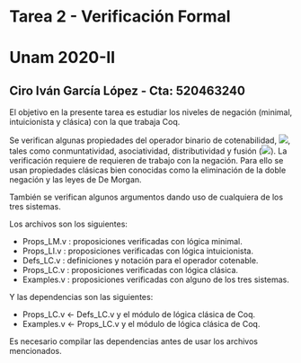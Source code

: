 # Tarea 2 - Verificación Formal 
# Unam 2020-II
## Ciro Iván García López - Cta: 520463240

El objetivo en la presente tarea es estudiar los niveles de negación (minimal, intuicionista y clásica) con la que trabaja Coq. 

Se verifican algunas propiedades del operador binario de cotenabilidad, <img src="https://render.githubusercontent.com/render/math?math=A \circ B := \neg (A \to \neg B)">, tales como conmuntatividad, asociatividad, distributividad y fusión (<img src="https://render.githubusercontent.com/render/math?math=A \circ B \to C \leftrightarrow (A \to B \to C)">). La verificación requiere de requieren de trabajo con la negación. Para ello se usan propiedades clásicas bien conocidas como la eliminación de la doble negación y las leyes de De Morgan. 

También se verifican algunos argumentos dando uso de cualquiera de los tres sistemas.

Los archivos son los siguientes: 
- Props_LM.v : proposiciones verificadas con lógica minimal. 
- Props_LI.v : proposiciones verificadas con lógica intuicionista. 
- Defs_LC.v : definiciones y notación para el operador cotenable.
- Props_LC.v : proposiciones verificadas con lógica clásica.
- Examples.v : proposiciones verificadas con alguno de los tres sistemas. 

Y las dependencias son las siguientes: 

- Props_LC.v <- Defs_LC.v y el módulo de lógica clásica de Coq. 
- Examples.v <- Props_LC.v y el módulo de lógica clásica de Coq.

Es necesario compilar las dependencias antes de usar los archivos mencionados.



